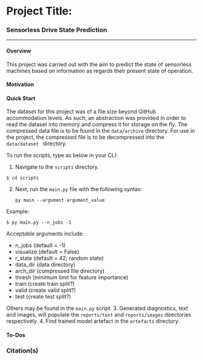 # Project Title:
### Sensorless Drive State Prediction
___
#### Overview
This project was carried out with the aim to predict the state of sensorless machines based on information as regards their present state of operation.


#### Motivation


#### Quick Start
The dataset for this project was of a file size beyond GitHub accommodation levels. As such, an abstraction was provided in order to read the dataset into memory and compress it for storage on the fly. The compressed data file is to be found in the `data/archive` directory. For use in the project, the compressed file is to be decompressed into the `data/dataset
` directory.

To run the scripts, type as below in your CLI:
1. Navigate to the `scripts` directory.
```
$ cd scripts
```
2. Next, run the `main.py` file with the following syntax:

    `py main --argument argument_value`

Example:

```
$ py main.py --n_jobs -1
```
Acceptable arguments include:
- n_jobs (default = -1)
- visualize (default = False)
- r_state (default = 42; random state)
- data_dir (data directory)
- arch_dir (compressed file directory)
- thresh (minimum limit for feature importance)
- train (create train split?)
- valid (create valid split?)
- test (create test split?)

Others may be found in the `main.py` script.
3. Generated diagnostics, text and images, will populate the `reports/text` and `reports/images` directories respectively.
4. Find trained model artefact in the `artefacts` directory.


#### To-Dos

### Citation(s)

